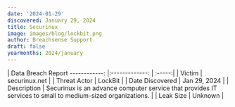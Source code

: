 ```yaml
---
date: '2024-01-29'
discovered: January 29, 2024
title: Securinux
image: images/blog/lockbit.png
author: Breachsense Support
draft: false
yearmonths: 2024/january
---
```



| Data Breach Report
------------:     |:-------------:    | :-----:|
| Victim      | securinux.net      | 
| Threat Actor      | LockBit      | 
| Date Discovered      | Jan 29, 2024      | 
| Description      | Securinux is an advance computer service that provides IT services to small to medium-sized organizations.      | 
| Leak Size      | Unknown      | 

